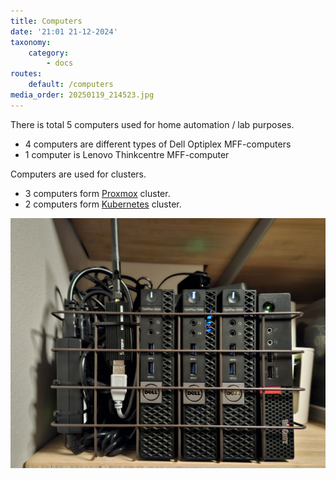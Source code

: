 ```yaml
---
title: Computers
date: '21:01 21-12-2024'
taxonomy:
    category:
        - docs
routes:
    default: /computers
media_order: 20250119_214523.jpg
---
```


There is total 5 computers used for home automation / lab purposes.

* 4 computers are different types of Dell Optiplex MFF-computers
* 1 computer is Lenovo Thinkcentre MFF-computer

Computers are used for clusters.

* 3 computers form [Proxmox](/proxmox) cluster.
* 2 computers form [Kubernetes](/kubernetes) cluster.


![Some computers](20250119_214523.jpg?resize=500 "My server rack :)")